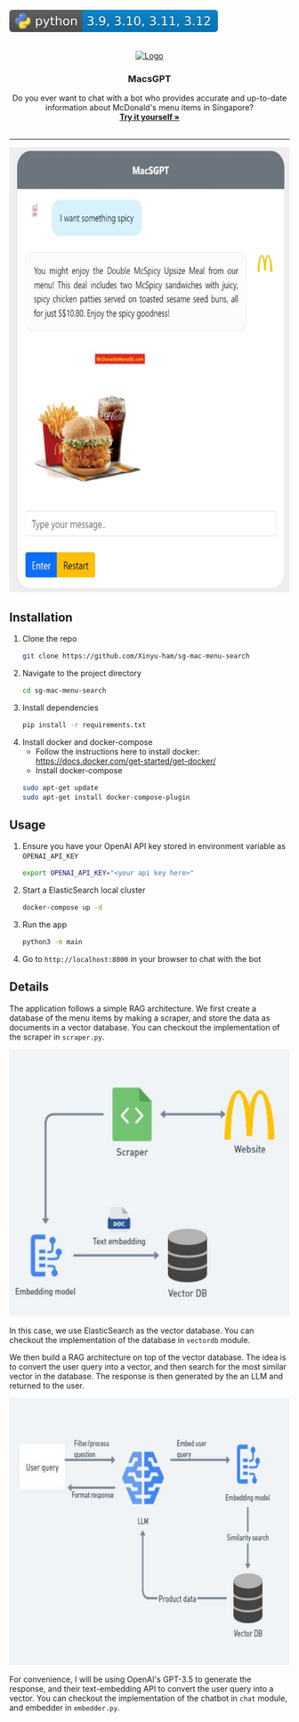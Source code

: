![pip installation](img/python3_ver.svg)
<!-- PROJECT LOGO -->
<br />
<div align="center">
  <a href="https://github.com/Xinyu-ham/sg-mac-menu-search">
    <img src="https://cdn.freebiesupply.com/logos/large/2x/mcdonalds-15-logo-png-transparent.png" alt="Logo" width="120" height="120">
  </a>

  <h3 align="center">MacsGPT</h3>

  <p align="center">
    Do you ever want to chat with a bot who provides accurate and up-to-date information about McDonald's menu items in Singapore?
    <br />
    <a href="#Installation"><strong>Try it yourself »</strong></a>
    <br />
    <br />
  </p>
</div>

---

<center>
    <img src="img/eg1.jpeg" width="560" height="800">
</center>

## Installation
1. Clone the repo
    ```bash
    git clone https://github.com/Xinyu-ham/sg-mac-menu-search
    ```
2. Navigate to the project directory
    ```bash
    cd sg-mac-menu-search
    ```
3. Install dependencies
    ```bash
    pip install -r requirements.txt
    ```
4. Install docker and docker-compose
    - Follow the instructions here to install docker:
    https://docs.docker.com/get-started/get-docker/
    - Install docker-compose
    ```bash
    sudo apt-get update
    sudo apt-get install docker-compose-plugin
    ```


## Usage


1. Ensure you have your OpenAI API key stored in environment variable as `OPENAI_API_KEY`
    ```bash
    export OPENAI_API_KEY="<your api key here>"
    ```
2. Start a ElasticSearch local cluster
    ```bash
    docker-compose up -d
    ```
3. Run the app
    ```bash
    python3 -m main
    ```
4. Go to `http://localhost:8000` in your browser to chat with the bot

## Details
The application follows a simple RAG architecture. We first create a database of the menu items by making a scraper, and store the data as documents in a vector database. You can checkout the implementation of the scraper in `scraper.py`.
<center>
    <img src="img/scraper.jpeg" width="600" height="480">
</center>

In this case, we use ElasticSearch as the vector database. You can checkout the implementation of the database in `vectordb` module.

We then build a RAG architecture on top of the vector database. The idea is to convert the user query into a vector, and then search for the most similar vector in the database. The response is then generated by the an LLM and returned to the user.
<center>
    <img src="img/rag.jpeg" width="600" height="480">
</center>

For convenience, I will be using OpenAI's GPT-3.5 to generate the response, and their text-embedding API to convert the user query into a vector. You can checkout the implementation of the chatbot in `chat` module, and embedder in `embedder.py`.